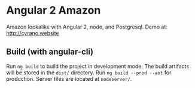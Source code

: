 # Angular 2 Amazon
Amazon lookalike with Angular 2, node, and Postgresql. Demo at: http://cyrano.website

## Build (with angular-cli)

Run `ng build` to build the project in development mode. The build artifacts will be stored in the `dist/` directory. Run `ng build --prod --aot` for production. Server files are located at `nodeserver/`.
